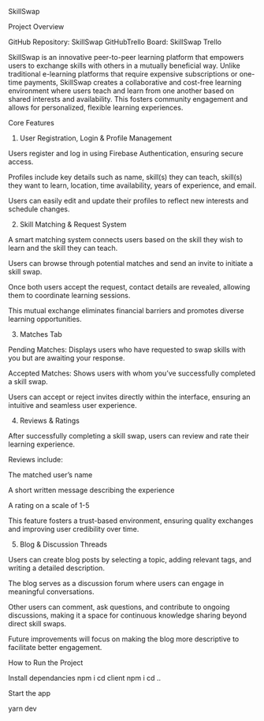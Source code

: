 SkillSwap

Project Overview

GitHub Repository: SkillSwap GitHubTrello Board: SkillSwap Trello

SkillSwap is an innovative peer-to-peer learning platform that empowers users to exchange skills with others in a mutually beneficial way. Unlike traditional e-learning platforms that require expensive subscriptions or one-time payments, SkillSwap creates a collaborative and cost-free learning environment where users teach and learn from one another based on shared interests and availability. This fosters community engagement and allows for personalized, flexible learning experiences.

Core Features

1. User Registration, Login & Profile Management

Users register and log in using Firebase Authentication, ensuring secure access.

Profiles include key details such as name, skill(s) they can teach, skill(s) they want to learn, location, time availability, years of experience, and email.

Users can easily edit and update their profiles to reflect new interests and schedule changes.

2. Skill Matching & Request System

A smart matching system connects users based on the skill they wish to learn and the skill they can teach.

Users can browse through potential matches and send an invite to initiate a skill swap.

Once both users accept the request, contact details are revealed, allowing them to coordinate learning sessions.

This mutual exchange eliminates financial barriers and promotes diverse learning opportunities.

3. Matches Tab

Pending Matches: Displays users who have requested to swap skills with you but are awaiting your response.

Accepted Matches: Shows users with whom you’ve successfully completed a skill swap.

Users can accept or reject invites directly within the interface, ensuring an intuitive and seamless user experience.

4. Reviews & Ratings

After successfully completing a skill swap, users can review and rate their learning experience.

Reviews include:

The matched user’s name

A short written message describing the experience

A rating on a scale of 1-5

This feature fosters a trust-based environment, ensuring quality exchanges and improving user credibility over time.

5. Blog & Discussion Threads

Users can create blog posts by selecting a topic, adding relevant tags, and writing a detailed description.

The blog serves as a discussion forum where users can engage in meaningful conversations.

Other users can comment, ask questions, and contribute to ongoing discussions, making it a space for continuous knowledge sharing beyond direct skill swaps.

Future improvements will focus on making the blog more descriptive to facilitate better engagement.

How to Run the Project

Install dependancies 
npm i 
cd client 
npm i 
cd ..

Start the app

yarn dev
